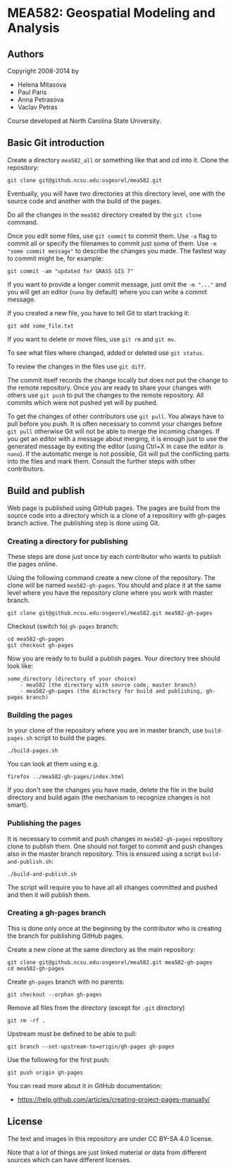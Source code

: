 MEA582: Geospatial Modeling and Analysis
========================================


Authors
-------

Copyright 2008-2014 by

 * Helena Mitasova
 * Paul Paris
 * Anna Petrasova
 * Vaclav Petras

Course developed at North Carolina State University.


Basic Git introduction
----------------------

Create a directory `mea582_all` or something like that and cd into it. Clone the repository:

    git clone git@github.ncsu.edu:osgeorel/mea582.git

Eventually, you will have two directories at this directory level,
one with the source code and another with the build of the pages.

Do all the changes in the `mea582` directory created by the `git clone` command.

Once you edit some files, use `git commit` to commit them. Use `-a` flag to
commit all or specify the filenames to commit just some of them.
Use `-m "some commit message"` to describe the changes you made.
The fastest way to commit might be, for example:

    git commit -am "updated for GRASS GIS 7"

If you want to provide a longer commit message, just omit the `-m "..."` and
you will get an editor (`nano` by default) where you can write a commit message.

If you created a new file, you have to tell Git to start tracking it:

    git add some_file.txt

If you want to delete or move files, use `git rm` and `git mv`.

To see what files where changed, added or deleted use `git status`.

To review the changes in the files use `git diff`.

The commit itself records the change locally but does not put the change
to the remote repository.
Once you are ready to share your changes with others use `git push`
to put the changes to the remote repository.
All commits which were not pushed yet will by pushed.

To get the changes of other contributors use `git pull`.
You always have to pull before you push. It is often necessary to commit
your changes before `git pull` otherwise Git will not be able to merge
the incoming changes. If you get an editor with a message about merging,
it is enough just to use the generated message by exiting the editor
(using Ctrl+X in case the editor is `nano`).
If the automatic merge is not possible, Git will put the conflicting parts
into the files and mark them. Consult the further steps with other contributors.


Build and publish
-----------------

Web page is published using GitHub pages. The pages are build from the source
code into a directory which is a clone of a repository with gh-pages branch
active. The publishing step is done using Git.


### Creating a directory for publishing

These steps are done just once by each contributor who wants to publish
the pages online.

Using the following command create a new clone of the repository.
The clone will be named `mea582-gh-pages`.
You should and place it at the same level where you have the repository clone
where you work with master branch.

    git clone git@github.ncsu.edu:osgeorel/mea582.git mea582-gh-pages

Checkout (switch to) `gh-pages` branch:

    cd mea582-gh-pages
    git checkout gh-pages

Now you are ready to to build a publish pages. Your directory tree should look
like:

    some_directory (directory of your choice)
        - mea582 (the directory with source code, master branch)
        - mea582-gh-pages (the directory for build and publishing, gh-pages branch)


### Building the pages

In your clone of the repository where you are in master branch,
use `build-pages.sh` script to build the pages.

    ./build-pages.sh

You can look at them using e.g.

    firefox ../mea582-gh-pages/index.html

If you don't see the changes you have made, delete the file in the build
directory and build again (the mechanism to recognize changes is not smart).


### Publishing the pages

It is necessary to commit and push changes in `mea582-gh-pages` repository clone
to publish them. One should not forget to commit and push changes also
in the master branch repository.
This is ensured using a script `build-and-publish.sh`:

    ./build-and-publish.sh

The script will require you to have all all changes committed and pushed
and then it will publish them.


### Creating a gh-pages branch

This is done only once at the beginning by the contributor who is creating
the branch for publishing GitHub pages.

Create a new clone at the same directory as the main repository:

    git clone git@github.ncsu.edu:osgeorel/mea582.git mea582-gh-pages
    cd mea582-gh-pages

Create `gh-pages` branch with no parents:

    git checkout --orphan gh-pages

Remove all files from the directory (except for `.git` directory)

    git rm -rf .

Upstream must be defined to be able to pull:

    git branch --set-upstream-to=origin/gh-pages gh-pages

Use the following for the first push:

    git push origin gh-pages

You can read more about it in GitHub documentation:

* https://help.github.com/articles/creating-project-pages-manually/


License
-------

The text and images in this repository are under CC BY-SA 4.0 license.

Note that a lot of things are just linked material or data from different
sources which can have different licenses.
